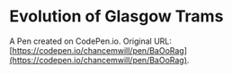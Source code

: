 # Evolution of Glasgow Trams

A Pen created on CodePen.io. Original URL: [https://codepen.io/chancemwill/pen/BaOoRag](https://codepen.io/chancemwill/pen/BaOoRag).

